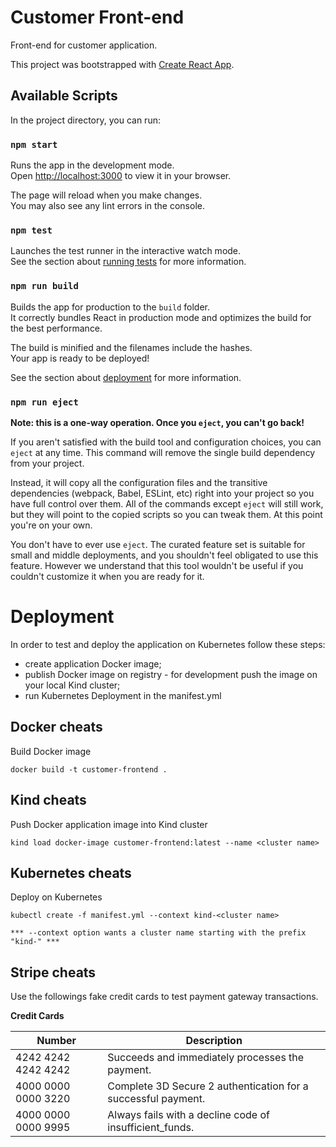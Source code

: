 # Customer Front-end

Front-end for customer application.

This project was bootstrapped with [Create React App](https://github.com/facebook/create-react-app).

## Available Scripts

In the project directory, you can run:

### `npm start`

Runs the app in the development mode.\
Open [http://localhost:3000](http://localhost:3000) to view it in your browser.

The page will reload when you make changes.\
You may also see any lint errors in the console.

### `npm test`

Launches the test runner in the interactive watch mode.\
See the section about [running tests](https://facebook.github.io/create-react-app/docs/running-tests) for more information.

### `npm run build`

Builds the app for production to the `build` folder.\
It correctly bundles React in production mode and optimizes the build for the best performance.

The build is minified and the filenames include the hashes.\
Your app is ready to be deployed!

See the section about [deployment](https://facebook.github.io/create-react-app/docs/deployment) for more information.

### `npm run eject`

**Note: this is a one-way operation. Once you `eject`, you can't go back!**

If you aren't satisfied with the build tool and configuration choices, you can `eject` at any time. This command will remove the single build dependency from your project.

Instead, it will copy all the configuration files and the transitive dependencies (webpack, Babel, ESLint, etc) right into your project so you have full control over them. All of the commands except `eject` will still work, but they will point to the copied scripts so you can tweak them. At this point you're on your own.

You don't have to ever use `eject`. The curated feature set is suitable for small and middle deployments, and you shouldn't feel obligated to use this feature. However we understand that this tool wouldn't be useful if you couldn't customize it when you are ready for it.

# Deployment

In order to test and deploy the application on Kubernetes follow these steps:
- create application Docker image;
- publish Docker image on registry - for development push the image on your local Kind cluster;
- run Kubernetes Deployment in the manifest.yml

## Docker cheats

Build Docker image
```
docker build -t customer-frontend .
```

## Kind cheats

Push Docker application image into Kind cluster
```
kind load docker-image customer-frontend:latest --name <cluster name>
```

## Kubernetes cheats

Deploy on Kubernetes
```
kubectl create -f manifest.yml --context kind-<cluster name>

*** --context option wants a cluster name starting with the prefix "kind-" ***

```



## Stripe cheats

Use the followings fake credit cards to test payment gateway transactions.

**Credit Cards**

|Number             |Description                                                    |
|-------------------|---------------------------------------------------------------|
|4242 4242 4242 4242|Succeeds and immediately processes the payment.                |
|4000 0000 0000 3220|Complete 3D Secure 2 authentication for a successful payment.  |
|4000 0000 0000 9995|Always fails with a decline code of insufficient_funds.        |


